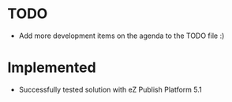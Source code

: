 TODO
====

* Add more development items on the agenda to the TODO file :)


Implemented
====

* Successfully tested solution with eZ Publish Platform 5.1

